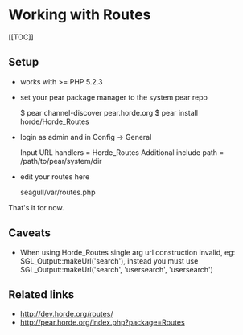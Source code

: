 <!-- Name: Howto/Routes -->
<!-- Version: 16 -->
<!-- Last-Modified: 2011/06/21 09:48:19 -->
<!-- Author: henryjuan -->
# Working with Routes
[[TOC]]
## Setup
 * works with >= PHP 5.2.3 
 * set your pear package manager to the system pear repo


    $ pear channel-discover pear.horde.org
    $ pear install horde/Horde_Routes

 * login as admin and in Config -> General 


    Input URL handlers = Horde_Routes
    Additional include path = /path/to/pear/system/dir

 * edit your routes here


    seagull/var/routes.php


That's it for now.

## Caveats
 * When using Horde_Routes single arg url construction invalid, eg: SGL_Output::makeUrl('search'), instead you must use SGL_Output::makeUrl('search', 'usersearch', 'usersearch')

## Related links
 * http://dev.horde.org/routes/
 * http://pear.horde.org/index.php?package=Routes


